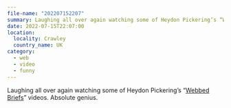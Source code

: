 ```yaml
---
file-name: "202207152207"
summary: Laughing all over again watching some of Heydon Pickering’s “Webbed Briefs” videos. Absolute genius.
date: 2022-07-15T22:07:00
location:
  locality: Crawley
  country_name: UK
category:
  - web
  - video
  - funny
---
```


Laughing all over again watching some of Heydon Pickering’s “[Webbed Briefs](https://briefs.video/)” videos. Absolute genius.
